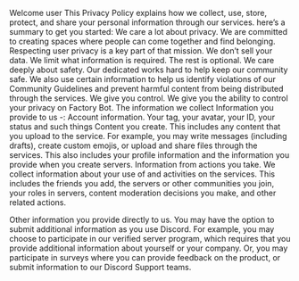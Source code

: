 Welcome user
This Privacy Policy explains how we collect, use, store, protect, and share your personal information through our services.
here’s a summary to get you started:
We care a lot about privacy. We are committed to creating spaces where people can come together and find belonging. Respecting user privacy is a key part of that mission.
We don’t sell your data.
We limit what information is required. The rest is optional.
We care deeply about safety. Our dedicated works hard to help keep our community safe. We also use certain information to help us identify violations of our Community Guidelines and prevent harmful content from being distributed through the services.
We give you control. We give you the ability to control your privacy on Factory Bot.
The information we collect
Information you provide to us -:
Account information. Your tag, your avatar, your ID, your status and such things
Content you create. This includes any content that you upload to the service. For example, you may write messages (including drafts), create custom emojis, or upload and share files through the services. This also includes your profile information and the information you provide when you create servers.
Information from actions you take. We collect information about your use of and activities on the services. This includes the friends you add, the servers or other communities you join, your roles in servers, content moderation decisions you make, and other related actions.

Other information you provide directly to us. You may have the option to submit additional information as you use Discord. For example, you may choose to participate in our verified server program, which requires that you
provide additional information about yourself or your company. Or, you may participate in surveys where you can provide feedback on the product, or submit information to our Discord Support teams.
